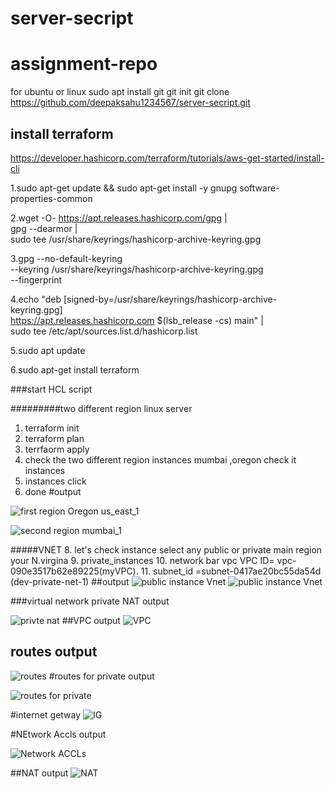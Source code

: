 # server-secript
# assignment-repo
for ubuntu or linux 
sudo apt install git 
 git init 
 git clone https://github.com/deepaksahu1234567/server-secript.git
 
 
 ## install terraform 
 https://developer.hashicorp.com/terraform/tutorials/aws-get-started/install-cli
 
 
1.sudo apt-get update && sudo apt-get install -y gnupg software-properties-common
 
2.wget -O- https://apt.releases.hashicorp.com/gpg | \
    gpg --dearmor | \
    sudo tee /usr/share/keyrings/hashicorp-archive-keyring.gpg
    
3.gpg --no-default-keyring \
    --keyring /usr/share/keyrings/hashicorp-archive-keyring.gpg \
    --fingerprint
    
4.echo "deb [signed-by=/usr/share/keyrings/hashicorp-archive-keyring.gpg] \
    https://apt.releases.hashicorp.com $(lsb_release -cs) main" | \
    sudo tee /etc/apt/sources.list.d/hashicorp.list
    
5.sudo apt update

 6.sudo apt-get install terraform
 
 ###start HCL script
 
 #########two different region linux server 
 1. terraform init 
 2. terraform plan 
 3. terrfaorm apply
 4.  check the  two different region instances mumbai ,oregon  check it instances 
 5.  instances click 
 6.  done 
#output

![first region  Oregon us_east_1](https://user-images.githubusercontent.com/115246044/213848710-a9927ab1-b536-4910-9f41-b7fa07e14a5e.png)

![second region mumbai_1](https://user-images.githubusercontent.com/115246044/213860188-6c9cf500-1cd6-4ba4-9b53-bd37aa2fd97e.png)


#####VNET
 8.  let's check instance select any public or private  main region your N.virgina 
 9.  private_instances
 10.  network bar vpc VPC ID= vpc-090e3517b62e89225(myVPC).
 11.  subnet_id =subnet-0417ae20bc55da54d (dev-private-net-1)
 ##output
![public instance Vnet](https://user-images.githubusercontent.com/115246044/213849174-7dea0f4e-f69f-4b8a-bf6b-de21fe48792b.png)
![public instance Vnet](https://user-images.githubusercontent.com/115246044/213849182-aaddaa35-90af-4b6b-b97f-9fa1db7a59a7.png)


###virtual network 
private NAT output

![privte nat](https://user-images.githubusercontent.com/115246044/213859430-f66fa9e7-3984-49e6-8f5e-955ac1fb4925.png)
##VPC output
![VPC](https://user-images.githubusercontent.com/115246044/213859492-ac5032c5-5dce-4797-9e3b-5d2b7c39c1d2.png)
## routes output

![routes](https://user-images.githubusercontent.com/115246044/213859657-d508bb15-cacb-4cc4-96a1-62d8d745c89c.png)
#routes for private output

![routes for private](https://user-images.githubusercontent.com/115246044/213859804-0f2632b7-f0ca-42ae-8816-03a62fb19280.png)

#internet getway
![IG](https://user-images.githubusercontent.com/115246044/213859900-47f59153-d489-4a5f-a63f-f12d94a0b6de.png)

#NEtwork Accls output

![Network ACCLs](https://user-images.githubusercontent.com/115246044/213859957-da7182c6-ec78-42d0-9be8-47ff8773f137.png)

##NAT output
![NAT ](https://user-images.githubusercontent.com/115246044/213859998-dacaf69b-10ee-4494-bf4a-8fa4e9e4bfe5.png)



